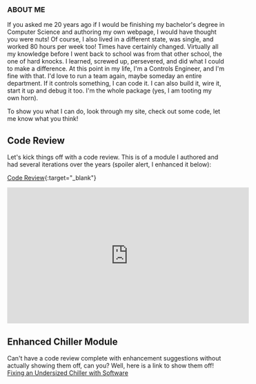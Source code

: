 ### ABOUT ME
If you asked me 20 years ago if I would be finishing my bachelor's degree in Computer Science and authoring my own webpage, I would have thought you were nuts! 
Of course, I also lived in a different state, was single, and worked 80 hours per week too! Times have certainly changed. Virtually all my knowledge before I went 
back to school was from that other school, the one of hard knocks. I learned, screwed up, persevered, and did what I could to make a difference. At this point in 
my life, I'm a Controls Engineer, and I'm fine with that. I'd love to run a team again, maybe someday an entire department. If it controls something, I can code it. 
I can also build it, wire it, start it up and debug it too. I'm the whole package (yes, I am tooting my own horn).

To show you what I can do, look through my site, check out some code, let me know what you think!

## Code Review
Let's kick things off with a code review. This is of a module I authored and had several iterations over the years (spoiler alert, I enhanced it below):

[Code Review](https://youtu.be/kohujhDI36o){:target="_blank"}

<iframe width="560" height="315" src="https://www.youtube.com/embed/kohujhDI36o" frameborder="0" allow="autoplay; encrypted-media" allowfullscreen></iframe>


## Enhanced Chiller Module
Can't have a code review complete with enhancement suggestions without actually showing them off, can you? Well, here is a link to show them off!
[Fixing an Undersized Chiller with Software](https://laswiz.github.io/turbo-bassoon/ChillerControl.html)




